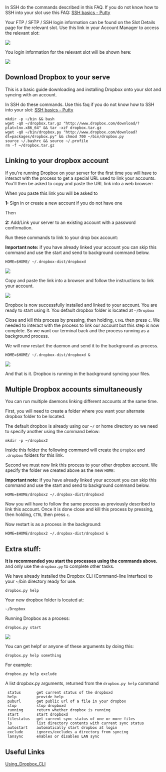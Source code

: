
In SSH do the commands described in this FAQ. If you do not know how to SSH into your slot use this FAQ: [SSH basics - Putty](https://www.feralhosting.com/faq/view?question=12)

Your FTP / SFTP / SSH login information can be found on the Slot Details page for the relevant slot. Use this link in your Account Manager to access the relevant slot:

![](https://raw.github.com/feralhosting/feralfilehosting/master/Feral%20Wiki/0%20Generic/slot_detail_link.png)

You login information for the relevant slot will be shown here:

![](https://raw.github.com/feralhosting/feralfilehosting/master/Feral%20Wiki/0%20Generic/slot_detail_ssh.png)

Download Dropbox to your serve
---

This is a basic guide downloading and installing Dropbox onto your slot and syncing with an account.

In SSH do these commands. Use this faq if you do not know how to SSH into your slot: [SSH basics - Putty](https://www.feralhosting.com/faq/view?question=12)

~~~
mkdir -p ~/bin && bash
wget -qO ~/dropbox.tar.gz "http://www.dropbox.com/download/?plat=lnx.x86_64" && tar -xzf dropbox.tar.gz
wget -qO ~/bin/dropbox.py "http://www.dropbox.com/download?dl=packages/dropbox.py" && chmod 700 ~/bin/dropbox.py
source ~/.bashrc && source ~/.profile
rm -f ~/dropbox.tar.gz
~~~

Linking to your dropbox account
---

If you're running Dropbox on your server for the first time you will have to interact with the process to get a special URL used to link your accounts. You'll then be asked to copy and paste the URL link into a web browser:

When you paste this link you will be asked to

**1:** Sign in or create a new account if you do not have one

Then

**2:** Add/Link your server to an existing account with a password confirmation.

Run these commands to link to your drop box account:

**Important note:** if you have already linked your account you can skip this command and use the start and send to background command below.

~~~
HOME=$HOME/ ~/.dropbox-dist/dropboxd
~~~

![](https://raw.github.com/feralhosting/feralfilehosting/master/Feral%20Wiki/Software/Dropbox%20-%20How%20to%20install/firstrun.png)

Copy and paste the link into a browser and follow the instructions to link your account.

![](https://raw.github.com/feralhosting/feralfilehosting/master/Feral%20Wiki/Software/Dropbox%20-%20How%20to%20install/success.png)

Dropbox is now successfully installed and linked to your account. You are ready to start using it. You default dropbox folder is located at `~/Dropbox`

Close and kill this process by pressing, then holding, `CTRL` then press `c`. We needed to interact with the process to link our account but this step is now complete. So we want our terminal back and the process running as a background process.

We will now restart the daemon and send it to the background as process.

~~~
HOME=$HOME/ ~/.dropbox-dist/dropboxd &
~~~

![](https://raw.github.com/feralhosting/feralfilehosting/master/Feral%20Wiki/Software/Dropbox%20-%20How%20to%20install/firstinstance.png)

And that is it. Dropbox is running in the background syncing your files.

Multiple Dropbox accounts simultaneously
---

You can run multiple daemons linking different accounts at the same time.

First, you will need to create a folder where you want your alternate dropbox folder to be located.

The default dropbox is already using our `~/` or home directory so we need to specify another using the command below:

~~~
mkdir -p ~/dropbox2
~~~

Inside this folder the following command will create the `Dropbox` and `.dropbox` folders for this link.

Second we must now link this process to your other dropbox account. We specify the folder we created above as the new `HOME`:

**Important note:** if you have already linked your account you can skip this command and use the start and send to background command below.

~~~
HOME=$HOME/dropbox2 ~/.dropbox-dist/dropboxd
~~~

Now you will have to follow the same process as previously described to link this account. Once it is done close and kill this process by pressing, then holding, `CTRL` then press `c`.

Now restart is as a process in the background:

~~~
HOME=$HOME/dropbox2 ~/.dropbox-dist/dropboxd &
~~~

Extra stuff:
---

**It is recommended you start the processes using the commands above.**  and only use the `dropbox.py` to complete other tasks.

We have already installed the Dropbox CLI (Command-line Interface) to your ~/bin directory ready for use.

~~~
dropbox.py help
~~~

Your new dropbox folder is located at:

~~~
~/Dropbox
~~~

Running Dropbox as a process:

~~~
dropbox.py start
~~~

![](https://raw.github.com/feralhosting/feralfilehosting/master/Feral%20Wiki/Software/Dropbox%20-%20How%20to%20install/start.png)

You can get helpf or anyone of these arguments by doing this:

~~~
dropbox.py help something
~~~

For example:

~~~
dropbox.py help exclude
~~~

A list dropbox.py arguments, returned from the `dropbox.py help` command

~~~
 status       get current status of the dropboxd
 help         provide help
 puburl       get public url of a file in your dropbox
 stop         stop dropboxd
 running      return whether dropbox is running
 start        start dropboxd
 filestatus   get current sync status of one or more files
 ls           list directory contents with current sync status
 autostart    automatically start dropbox at login
 exclude      ignores/excludes a directory from syncing
 lansync      enables or disables LAN sync
~~~

Useful Links
---

[Using_Dropbox_CLI](http://www.dropboxwiki.com/Using_Dropbox_CLI)




